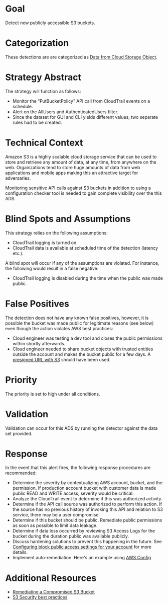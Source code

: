 # Goal
Detect new publicly accessible S3 buckets.

# Categorization
These detections are are categorized as [Data from Cloud Storage Object](https://attack.mitre.org/techniques/T1530/).

# Strategy Abstract
The strategy will function as follows: 

* Monitor the “PutBucketPolicy” API call from CloudTrail events on a schedule.
* Alert on the AllUsers and AuthenticatedUsers filter.
* Since the dataset for GUI and CLI yields different values, two separate rules had to be created.

# Technical Context
Amazon S3 is a highly scalable cloud storage service that can be used to store and retrieve any amount of data, at any time, from anywhere on the web. Organizations tend to store huge amounts of data from web applications and mobile apps making this an attractive target for adversaries. 

Monitoring sensitive API calls against S3 buckets in addition to using a configuration checker tool is needed to gain complete visibility over the this ADS. 

# Blind Spots and Assumptions
This strategy relies on the following assumptions: 

* CloudTrail logging is turned on.
* CloudTrail data is available at scheduled time of the detection (latency etc.).

A blind spot will occur if any of the assumptions are violated. For instance, the following would result in a false negative:
* CloudTrail logging is disabled during the time when the public was made public.

# False Positives
The detection does not have any known false positives, however, it is possible the bucket was made public for legitimate reasons (see below) even though the action violates AWS best practices:

* Cloud engineer was testing a dev tool and closes the public permissions within shortly afterwards.
* Cloud engineer needed to share bucket objects with trusted entities outside the account and makes the bucket public for a few days. A [presigned URL with S3](https://docs.aws.amazon.com/AmazonS3/latest/dev/ShareObjectPreSignedURL.html) should have been used.


# Priority
The priority is set to high under all conditions.

# Validation
Validation can occur for this ADS by running the detector against the data set provided.

# Response
In the event that this alert fires, the following response procedures are recommended:

* Determine the severity by contextualizing AWS account, bucket, and the permission. If production account bucket with customer data is made public READ and WRITE access, severity would be critical. 
* Analyze the CloudTrail event to determine if this was authorized activity.
* Determine if the API call source was authorized to perform this action. If the source has no previous history of invoking this API and relation to S3 service, there may be a user compromise. 
* Determine if this bucket should be public. Remediate public permissions as soon as possible to limit data leakage.
* Determine if data loss occurred by reviewing S3 Access Logs for the bucket during the duration public was available publicly.
* Discuss hardening solutions to prevent this happening in the future. See [Configuring block public access settings for your account](https://docs.aws.amazon.com/AmazonS3/latest/userguide/configuring-block-public-access-account.html) for more details.
* Implement auto-remediation. Here's an example using [AWS Config](https://aws.amazon.com/blogs/mt/aws-config-auto-remediation-s3-compliance/)

# Additional Resources

* [Remediating a Compromised S3 Bucket](https://docs.aws.amazon.com/guardduty/latest/ug/guardduty_remediate.html#compromised-s3)
* [S3 Security best practices](https://docs.aws.amazon.com/AmazonS3/latest/dev/security-best-practices.html)
